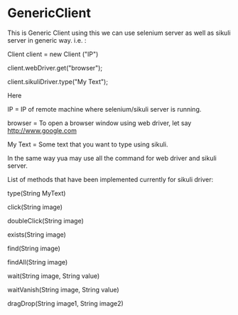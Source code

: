 # GenericClient

This is Generic Client using this we can use selenium server as well as sikuli server in generic way. i.e. : 

Client client = new Client ("IP")



client.webDriver.get("browser");

client.sikuliDriver.type("My Text");


Here 

IP = IP of remote machine where selenium/sikuli server is running.

browser = To open a browser window using web driver, let say http://www.google.com

My Text = Some text that you want to type using sikuli.


In the same way yua may use all the command for web driver and sikuli server.


List of methods that have been implemented currently for sikuli driver: 


type(String MyText)

click(String image)

doubleClick(String image)

exists(String image)

find(String image)

findAll(String image)

wait(String image, String value)

waitVanish(String image, String value)

dragDrop(String image1, String image2)
